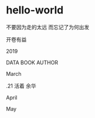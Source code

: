 # hello-world
不要因为走的太远 而忘记了为何出发

开卷有益

2019

DATA    BOOK                              AUTHOR

March

.21     活着                               余华

April



May
